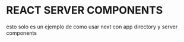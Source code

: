 # REACT SERVER COMPONENTS

esto solo es un ejemplo de como usar next con
app directory y server components
